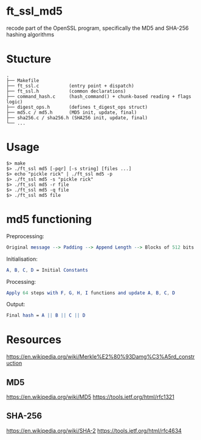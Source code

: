 # ft_ssl_md5
recode part of the OpenSSL program, specifically the MD5 and SHA-256 hashing algorithms


# Stucture

```
.
├── Makefile
├── ft_ssl.c           (entry point + dispatch)
├── ft_ssl.h           (common declarations)
├── command_hash.c     (hash_command() + chunk-based reading + flags logic)
├── digest_ops.h       (defines t_digest_ops struct)
├── md5.c / md5.h      (MD5 init, update, final)
├── sha256.c / sha256.h (SHA256 init, update, final)
└── ...
```

# Usage

```
$> make
$> ./ft_ssl md5 [-pqr] [-s string] [files ...]
$> echo "pickle rick" | ./ft_ssl md5 -p
$> ./ft_ssl md5 -s "pickle rick"
$> ./ft_ssl md5 -r file
$> ./ft_ssl md5 -q file
$> ./ft_ssl md5 file
```


# md5 functioning

Preprocessing:
```mathematica
Original message --> Padding --> Append Length --> Blocks of 512 bits
```

Initialisation:
```mathematica
A, B, C, D = Initial Constants
```

Processing:
```mathematica
Apply 64 steps with F, G, H, I functions and update A, B, C, D
```

Output:
```mathematica
Final hash = A || B || C || D
```


# Resources
https://en.wikipedia.org/wiki/Merkle%E2%80%93Damg%C3%A5rd_construction

## MD5
https://en.wikipedia.org/wiki/MD5
https://tools.ietf.org/html/rfc1321


## SHA-256
https://en.wikipedia.org/wiki/SHA-2
https://tools.ietf.org/html/rfc4634
```